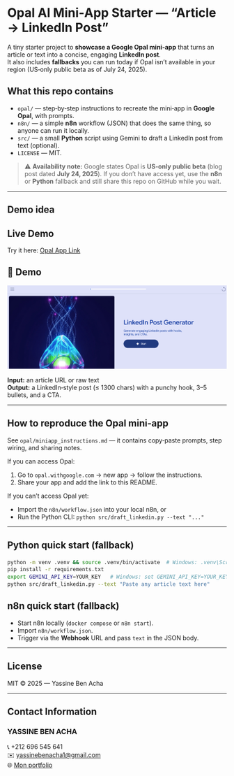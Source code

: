 # Opal AI Mini‑App Starter — “Article → LinkedIn Post”

A tiny starter project to **showcase a Google Opal mini‑app** that turns an article or text into a concise, engaging **LinkedIn post**.  
It also includes **fallbacks** you can run today if Opal isn’t available in your region (US‑only public beta as of July 24, 2025).

## What this repo contains
- `opal/` — step‑by‑step instructions to recreate the mini‑app in **Google Opal**, with prompts.
- `n8n/` — a simple **n8n** workflow (JSON) that does the same thing, so anyone can run it locally.
- `src/` — a small **Python** script using Gemini to draft a LinkedIn post from text (optional).
- `LICENSE` — MIT.

> ⚠️ **Availability note:** Google states Opal is **US‑only public beta** (blog post dated **July 24, 2025**). If you don’t have access yet, use the **n8n** or **Python** fallback and still share this repo on GitHub while you wait.

---

## Demo idea
## Live Demo
Try it here: [Opal App Link](https://opal.withgoogle.com/?flow=drive:/1Yg3it1e4Os4OF85ja6E_N79N-VPq8f7x&mode=app&shared=true)

## 🎥 Demo
![Demo](demo/demo.gif)

**Input:** an article URL or raw text  
**Output:** a LinkedIn‑style post (≤ 1300 chars) with a punchy hook, 3–5 bullets, and a CTA.

---

## How to reproduce the Opal mini‑app
See `opal/miniapp_instructions.md` — it contains copy‑paste prompts, step wiring, and sharing notes.

If you can access Opal:
1. Go to `opal.withgoogle.com` → new app → follow the instructions.
2. Share your app and add the link to this README.

If you can’t access Opal yet:
- Import the `n8n/workflow.json` into your local n8n, or
- Run the Python CLI: `python src/draft_linkedin.py --text "..."`

---

## Python quick start (fallback)
```bash
python -m venv .venv && source .venv/bin/activate  # Windows: .venv\Scripts\activate
pip install -r requirements.txt
export GEMINI_API_KEY=YOUR_KEY   # Windows: set GEMINI_API_KEY=YOUR_KEY
python src/draft_linkedin.py --text "Paste any article text here"
```

## n8n quick start (fallback)
- Start n8n locally (`docker compose` or `n8n start`).
- Import `n8n/workflow.json`.
- Trigger via the **Webhook** URL and pass `text` in the JSON body.

---

## License
MIT © 2025 — Yassine Ben Acha

---

## Contact Information
### YASSINE BEN ACHA
📞 +212 696 545 641  
✉️ yassinebenacha1@gmail.com  
🌐 [Mon portfolio](https://portfolio-pro-phi.vercel.app/)
